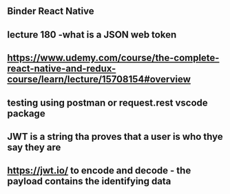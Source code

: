 ## Binder React Native

## lecture 180 -what is a JSON web token

## https://www.udemy.com/course/the-complete-react-native-and-redux-course/learn/lecture/15708154#overview

## testing using postman or request.rest vscode package

## JWT is a string tha proves that a user is who thye say they are

## https://jwt.io/ to encode and decode - the payload contains the identifying data
